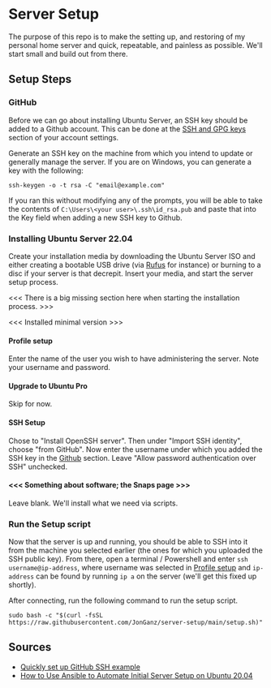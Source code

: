 # Server Setup

The purpose of this repo is to make the setting up, and restoring of my personal home
server and quick, repeatable, and painless as possible. We'll start small and build out
from there.

## Setup Steps

### GitHub

Before we can go about installing Ubuntu Server, an SSH key should be added to a Github
account. This can be done at the [SSH and GPG keys](https://github.com/settings/keys)
section of your account settings.

Generate an SSH key on the machine from which you intend to update or generally manage the
server. If you are on Windows, you can generate a key with the following:

```
ssh-keygen -o -t rsa -C "email@example.com"
```

If you ran this without modifying any of the prompts, you will be able to take the
contents of `C:\Users\<your user>\.ssh\id_rsa.pub` and paste that into the Key field when
adding a new SSH key to Github.

### Installing Ubuntu Server 22.04

Create your installation media by downloading the Ubuntu Server ISO and either creating a
bootable USB drive (via [Rufus](https://rufus.ie) for instance) or burning to a disc if
your server is that decrepit. Insert your media, and start the server setup process.

<<< There is a big missing section here when starting the installation process. >>>

<<< Installed minimal version >>>

#### Profile setup
Enter the name of the user you wish to have administering the server. Note your username
and password.

#### Upgrade to Ubuntu Pro
Skip for now.

#### SSH Setup
Chose to "Install OpenSSH server". Then under "Import SSH identity", choose "from GitHub".
Now enter the username under which you added the SSH key in the [Github](#GitHub) section.
Leave "Allow password authentication over SSH" unchecked.

#### <<< Something about software; the Snaps page >>>
Leave blank. We'll install what we need via scripts.

### Run the Setup script
Now that the server is up and running, you should be able to SSH into it from the machine
you selected earlier (the ones for which you uploaded the SSH public key). From there,
open a terminal / Powershell and enter `ssh username@ip-address`, where username was
selected in [Profile setup](#Profile-setup) and `ip-address` can be found by running
`ip a` on the server (we'll get this fixed up shortly).

After connecting, run the following command to run the setup script.

```
sudo bash -c "$(curl -fsSL https://raw.githubusercontent.com/JonGanz/server-setup/main/setup.sh)"
```

## Sources
- [Quickly set up GitHub SSH example](https://www.theserverside.com/blog/Coffee-Talk-Java-News-Stories-and-Opinions/GitHub-SSH-Key-Setup-Config-Ubuntu-Linux)
- [How to Use Ansible to Automate Initial Server Setup on Ubuntu 20.04](https://www.digitalocean.com/community/tutorials/how-to-use-ansible-to-automate-initial-server-setup-on-ubuntu-20-04)

